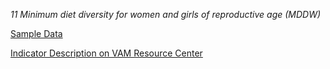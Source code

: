 *11 Minimum diet diversity for women and girls of reproductive age (MDDW)*

[Sample Data](https://github.com/WFP-VAM/RAMResourcesScripts/blob/dev/Static/Nut_MDDW/Nutrition_module_MDD_W_submodule_RepeatMDDW.csv)

[Indicator Description on VAM Resource Center](https://www.tutorialsandyou.com/markdown/ 'Learn Markdown')

